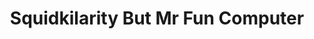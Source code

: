 ---
slug: squidkilarity-but-mr-fun-computer
title: Squidkilarity But Mr Fun Computer
description: "Squidkilarity But Mr Fun Computer is an exciting online game. Play for free directly in your browser!"
icon: /images/new_mods/sprunkilarity But Mr Fun Computer.png
url: https://wowtbc.net/sprunkin/sprunkilairity-mrfun/index.html
previewImage: /images/new_mods/sprunkilarity But Mr Fun Computer.png
type: new mods

# SEO配置
seo:
  title: "Squidkilarity But Mr Fun Computer - Play Free Online Game | Fun Browser Games"
  description: "Squidkilarity But Mr Fun Computer - Play this fun online game for free in your browser. No download required!"
  ogImage: "/images/new_mods/sprunkilarity But Mr Fun Computer.png"
  keywords: "squidkilarity-but-mr-fun-computer, online game, browser game, free game, new mods game, play online"

videoUrls:
  - https://www.youtube.com/embed/example1
  - https://www.youtube.com/embed/example2

whyPlay:
  title: "Why Play Squidkilarity But Mr Fun Computer?"
  items:
    - "Immersive Gameplay: Squidkilarity But Mr Fun Computer offers an engaging and immersive gaming experience that will keep you entertained for hours"
    - "Challenging Levels: Test your skills with increasingly difficult challenges and obstacles"
    - "Beautiful Graphics: Enjoy stunning visuals and smooth animations that bring the game world to life"
    - "Regular Updates: New content and features are added regularly to keep the game fresh and exciting"
    - "Free to Play: Experience all the fun without spending a penny"
    - "Community Features: Connect with other players, share strategies, and compete for high scores"
    - "Cross-Platform: Play on any device with a web browser, no downloads required"

features:
  title: "Key Features of Squidkilarity But Mr Fun Computer"
  image: "/images/new_mods/sprunkilarity But Mr Fun Computer.png"
  items:
    - "Intuitive Controls: Easy to learn controls make Squidkilarity But Mr Fun Computer accessible for players of all skill levels"
    - "Multiple Game Modes: Enjoy various gameplay options that provide different challenges and experiences"
    - "Character Customization: Personalize your gaming experience with unique characters and items"
    - "Achievement System: Complete special tasks to earn rewards and recognition"
    - "Leaderboards: Compete with players worldwide and see who can achieve the highest scores"

characteristics:
  title: "Game Characteristics"
  image: "/images/new_mods/sprunkilarity But Mr Fun Computer.png"
  items:
    - "Genre: New mods game with elements of strategy and skill"
    - "Difficulty: Suitable for both casual gamers and those seeking a challenge"
    - "Play Time: Quick sessions or extended gameplay, depending on your preference"
    - "Art Style: Vibrant and engaging visuals that enhance the gaming experience"
    - "Sound Design: Immersive audio that complements the gameplay perfectly"

info: "Squidkilarity But Mr Fun Computer is an exciting online game that offers players a unique and engaging gaming experience. With its intuitive controls, stunning visuals, and challenging gameplay, Squidkilarity But Mr Fun Computer provides hours of entertainment for players of all ages and skill levels. Whether you're looking for a quick gaming session during a break or an extended play session, Squidkilarity But Mr Fun Computer delivers an immersive experience that will keep you coming back for more. The game features multiple levels of increasing difficulty, ensuring that players are constantly challenged as they progress. With regular updates adding new content and features, Squidkilarity But Mr Fun Computer remains fresh and exciting, providing endless entertainment options for its growing community of players."

howToPlayIntro: "Welcome to Squidkilarity But Mr Fun Computer! This guide will walk you through the basics and help you master the game. Whether you're a beginner or looking to improve your skills, these tips and instructions will enhance your gaming experience."

howToPlaySteps:
  - title: "Getting Started"
    description: "Begin your Squidkilarity But Mr Fun Computer adventure by familiarizing yourself with the controls. Use your keyboard or mouse to navigate through the game interface. The tutorial will guide you through the basic mechanics and help you understand the objectives."
  - title: "Understanding the Objectives"
    description: "In Squidkilarity But Mr Fun Computer, your main goal is to progress through levels by completing specific objectives. Each level presents unique challenges that require different strategies and approaches."
  - title: "Mastering the Controls"
    description: "Practice using the controls to improve your precision and reaction time. Squidkilarity But Mr Fun Computer requires quick reflexes and strategic thinking to overcome obstacles and defeat opponents."
  - title: "Utilizing Power-ups"
    description: "Collect power-ups throughout the game to enhance your abilities and overcome difficult challenges. Each power-up offers unique advantages that can be crucial for success."
  - title: "Developing Strategies"
    description: "As you progress in Squidkilarity But Mr Fun Computer, develop effective strategies for different scenarios. Analyze patterns, anticipate challenges, and adapt your approach to maximize your performance."

faq:
  title: "Frequently Asked Questions about Squidkilarity But Mr Fun Computer"
  items:
    - question: "Is Squidkilarity But Mr Fun Computer free to play?"
      answer: "Yes, Squidkilarity But Mr Fun Computer is completely free to play directly in your web browser. No downloads or purchases are required to enjoy the full game experience."
    - question: "Can I play Squidkilarity But Mr Fun Computer on mobile devices?"
      answer: "Yes, Squidkilarity But Mr Fun Computer is optimized for both desktop and mobile play. You can enjoy the game on any device with a web browser and internet connection."
    - question: "Are there any in-game purchases?"
      answer: "While Squidkilarity But Mr Fun Computer is free to play, there may be optional in-game purchases available for cosmetic items or additional features that don't affect core gameplay."
    - question: "How often is Squidkilarity But Mr Fun Computer updated?"
      answer: "The developers regularly update Squidkilarity But Mr Fun Computer with new content, features, and improvements based on player feedback and game performance."
    - question: "Can I play Squidkilarity But Mr Fun Computer offline?"
      answer: "Currently, Squidkilarity But Mr Fun Computer requires an internet connection to play as it's a browser-based online game."
    - question: "Is Squidkilarity But Mr Fun Computer suitable for children?"
      answer: "Yes, Squidkilarity But Mr Fun Computer is designed to be family-friendly and suitable for players of all ages."
    - question: "How do I report bugs or issues?"
      answer: "If you encounter any problems while playing Squidkilarity But Mr Fun Computer, you can report them through the game's support page or contact the developers directly through their website."
    - question: "Still Have Questions?"
      answer: "If you have additional questions about Squidkilarity But Mr Fun Computer that aren't covered in this FAQ, please visit our support center or contact our customer service team for assistance."
---